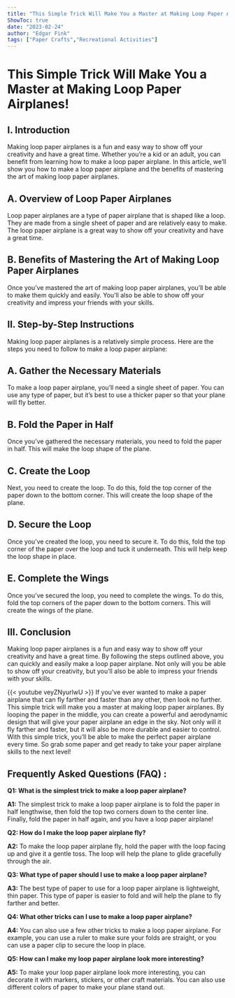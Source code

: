 ```yaml
---
title: "This Simple Trick Will Make You a Master at Making Loop Paper Airplanes!"
ShowToc: true 
date: "2023-02-24"
author: "Edgar Fink" 
tags: ["Paper Crafts","Recreational Activities"]
---
```

# This Simple Trick Will Make You a Master at Making Loop Paper Airplanes!

## I. Introduction 

Making loop paper airplanes is a fun and easy way to show off your creativity and have a great time. Whether you’re a kid or an adult, you can benefit from learning how to make a loop paper airplane. In this article, we’ll show you how to make a loop paper airplane and the benefits of mastering the art of making loop paper airplanes. 

## A. Overview of Loop Paper Airplanes 

Loop paper airplanes are a type of paper airplane that is shaped like a loop. They are made from a single sheet of paper and are relatively easy to make. The loop paper airplane is a great way to show off your creativity and have a great time. 

## B. Benefits of Mastering the Art of Making Loop Paper Airplanes 

Once you’ve mastered the art of making loop paper airplanes, you’ll be able to make them quickly and easily. You’ll also be able to show off your creativity and impress your friends with your skills. 

## II. Step-by-Step Instructions 

Making loop paper airplanes is a relatively simple process. Here are the steps you need to follow to make a loop paper airplane: 

## A. Gather the Necessary Materials 

To make a loop paper airplane, you’ll need a single sheet of paper. You can use any type of paper, but it’s best to use a thicker paper so that your plane will fly better. 

## B. Fold the Paper in Half 

Once you’ve gathered the necessary materials, you need to fold the paper in half. This will make the loop shape of the plane. 

## C. Create the Loop 

Next, you need to create the loop. To do this, fold the top corner of the paper down to the bottom corner. This will create the loop shape of the plane. 

## D. Secure the Loop 

Once you’ve created the loop, you need to secure it. To do this, fold the top corner of the paper over the loop and tuck it underneath. This will help keep the loop shape in place. 

## E. Complete the Wings 

Once you’ve secured the loop, you need to complete the wings. To do this, fold the top corners of the paper down to the bottom corners. This will create the wings of the plane. 

## III. Conclusion 

Making loop paper airplanes is a fun and easy way to show off your creativity and have a great time. By following the steps outlined above, you can quickly and easily make a loop paper airplane. Not only will you be able to show off your creativity, but you’ll also be able to impress your friends with your skills.

{{< youtube veyZNyurlwU >}} 
If you’ve ever wanted to make a paper airplane that can fly farther and faster than any other, then look no further. This simple trick will make you a master at making loop paper airplanes. By looping the paper in the middle, you can create a powerful and aerodynamic design that will give your paper airplane an edge in the sky. Not only will it fly farther and faster, but it will also be more durable and easier to control. With this simple trick, you’ll be able to make the perfect paper airplane every time. So grab some paper and get ready to take your paper airplane skills to the next level!

## Frequently Asked Questions (FAQ) :
**Q1: What is the simplest trick to make a loop paper airplane?**

**A1:** The simplest trick to make a loop paper airplane is to fold the paper in half lengthwise, then fold the top two corners down to the center line. Finally, fold the paper in half again, and you have a loop paper airplane! 

**Q2: How do I make the loop paper airplane fly?**

**A2:** To make the loop paper airplane fly, hold the paper with the loop facing up and give it a gentle toss. The loop will help the plane to glide gracefully through the air. 

**Q3: What type of paper should I use to make a loop paper airplane?**

**A3:** The best type of paper to use for a loop paper airplane is lightweight, thin paper. This type of paper is easier to fold and will help the plane to fly farther and better. 

**Q4: What other tricks can I use to make a loop paper airplane?**

**A4:** You can also use a few other tricks to make a loop paper airplane. For example, you can use a ruler to make sure your folds are straight, or you can use a paper clip to secure the loop in place. 

**Q5: How can I make my loop paper airplane look more interesting?**

**A5:** To make your loop paper airplane look more interesting, you can decorate it with markers, stickers, or other craft materials. You can also use different colors of paper to make your plane stand out.





